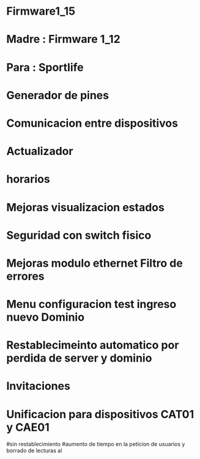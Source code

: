 # Firmware1_15
# Madre : Firmware 1_12
# Para  : Sportlife
#
# Generador de pines
# Comunicacion entre dispositivos
# Actualizador
# horarios
# Mejoras visualizacion estados
# Seguridad con switch fisico
# Mejoras modulo ethernet Filtro de errores
# Menu configuracion test ingreso nuevo Dominio
# Restablecimeinto automatico por perdida de server y dominio
# Invitaciones
# Unificacion para dispositivos CAT01 y CAE01
#sin restablecimiento
#aumento de tiempo en la peticion de usuarios y borrado de lecturas al 
